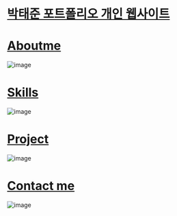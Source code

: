 # [박태준 포트폴리오 개인 웹사이트](https://taejun33312.github.io/taejun1)

# [Aboutme](https://taejun33312.github.io/taejun1/#aboutme)
![image](https://github.com/Taejun33312/taejun1/assets/124347096/c66ba68a-0039-4c90-ae01-7b875a932b21)

# [Skills](https://taejun33312.github.io/taejun1/#skills)
![image](https://github.com/Taejun33312/taejun1/assets/124347096/c35fb4e4-578f-4d84-b7fc-b17377ffab81)

# [Project](https://taejun33312.github.io/taejun1/#project)
![image](https://github.com/Taejun33312/taejun1/assets/124347096/3014b1b0-db49-4a80-873f-b1635c243ff0)

# [Contact me](https://taejun33312.github.io/taejun1/#contact)
![image](https://github.com/Taejun33312/taejun1/assets/124347096/5724795a-b8c3-4723-b61f-922b8de96810)



